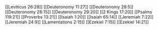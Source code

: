 [[Leviticus 26:28]]
[[Deuteronomy 11:27]]
[[Deuteronomy 28:5]]
[[Deuteronomy 28:15]]
[[Deuteronomy 29:20]]
[[2 Kings 17:20]]
[[Psalms 119:21]]
[[Proverbs 13:21]]
[[Isaiah 1:20]]
[[Isaiah 65:14]]
[[Jeremiah 7:22]]
[[Jeremiah 24:9]]
[[Lamentations 2:15]]
[[Ezekiel 7:15]]
[[Ezekiel 14:21]]
